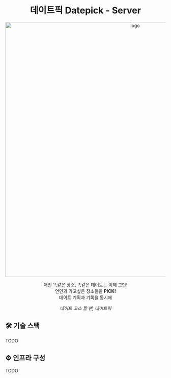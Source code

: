<h1 align="center">데이트픽 Datepick - Server</h1>
<p align="center">
  <img src="https://user-images.githubusercontent.com/25472942/164036725-69cb3aff-8478-48f7-a99a-a65e7a9c9f2c.png" width="800px" alt="logo"/>
</p>

<p align="center">매번 똑같은 장소, 똑같은 데이트는 이제 그만!<br>연인과 가고싶은 장소들을 <b>PICK!</b><br>데이트 계획과 기록을 동시에</p>
<p align="center"><i>데이트 코스 짤 땐, 데이트픽</i></p>

## 🛠 기술 스택

TODO

## ⚙️ 인프라 구성

TODO
